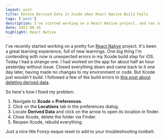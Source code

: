 ```yaml
---
layout: post
title: Delete Derived Data in Xcode when React Native Build Fails
tags: ['post']
description: I've started working on a React Native project, and ran into a build issue with a quick fix.
date: 2021-08-16
highlight: React Native
---
```


I've recently started working on a pretty fun [React Native](https://reactnative.dev/) project. It's been a great learning experience, full of new learnings. One big thing I'm contending with now is unexpected errors in my Xcode build step for iOS. 
Today I had a strange one. I had worked on the app for about half an hour yesterday without issue. Closed everything down and came back to it one day later, having made no changes to my environment or code. But Xcode *just wouldn't build*. I followed a few of the build errors to [this post about deleting derived data](https://programmingwithswift.com/delete-derived-data-Xcode/). 

So here's how I fixed my problem: 

1. Navigate to **Xcode > Preferences**.
1. Click on the **Locations** tab in the preferences dialog.
1. Locate **Derived Data** and click on the arrow to open its location in finder.
1. Close Xcode, delete the folder via Finder.
1. Reopen Xcode, rebuild everything.

Just a nice litle Fonzy-esque reset to add to your troubleshooting toolbelt.